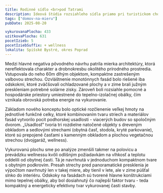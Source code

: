 ```yaml
---
title: Rodinné sídlo <br>pod Tatrami
description: Ideová štúdia rozsiahleho sídla priamo pri turistickom chodníku do jednej z dolín Slovenského Raja. Klienti nás oslovili ohľadom prepracovania architektonickej štúdie, so zámerom overiť si odlišný prístup k zadaniu –  s dôrazom na energetiku a súčasný architektonický štýl.
tags: ["domov-na-mieru"]
pubDate: 2025-08-20

vykurovanaPlocha: 433
uzitkovaPlocha: 631
pocetIzieb: 5
pocetIziebSuffix: + wellness
lokalita: Spišské Bystré, okres Poprad
---
```


Medzi hlavné negatíva pôvodného návrhu patrila mierka architektúry, ktorá nereflektovala charakter a drobnokresbu okolitého prírodného prostredia. Vstupovala do neho 60m dlhým objektom, kompaktne zastrešeným valbovou strechou. Ozvláštnenie monotónnych fasád bolo riešené iba odskokmi, ktoré zväčšovali ochladzované plochy a v zime brali južným preskleniam potrebné solárne zisky. Zároveň boli rozsiahle pomocné a hospodárske priestory umiestnené do tepelno-izolačnej obálky, čím vznikala obrovská potreba energie na vykurovanie.

Základom nového konceptu bolo optické rozčlenenie veľkej hmoty na jednotlivé funkčné celky, ktoré kombinovaním tvaru striech a materiálov fasád vytvorilo pocit podhorskej usadlosti - viacerých budov so spoločným dvorom. „Usadlosť“ tvoria tri rozdielne natočené objekty s dreveným obkladom a sedlovými strechami (obytná časť, stodola, kryté parkovanie), ktoré sú prepojené časťami s kamenným obkladom a plochou vegetačnou strechou (dvojgaráž, wellness).

Vykurovanú plochu sme po analýze zmenšili takmer na polovicu a prevádzku wellnessu kvôli odlišným požiadavkám na vlhkosť a teplotu oddelili od obytnej časti. Tá je navrhnutá v jednoduchom kompaktnom tvare s obytným podkrovím. Presah strechy pred panoramatické presklenia je výpočtom navrhnutý len v takej miere, aby tienil v lete, ale v zime púšťal slnko do interiéru. Odskoky na fasádach sú tvorené hlavne konštrukciami mimo tepelnej obálky, aby bol dosiahnutý čo najlepší faktor tvaru - teda kompaktný a energeticky efektívny tvar vykurovanej časti stavby.


